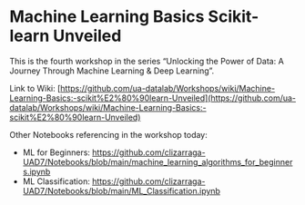 # Machine Learning Basics Scikit-learn Unveiled

This is the fourth workshop in the series “Unlocking the Power of Data: A Journey Through Machine Learning & Deep Learning”.

Link to Wiki: [https://github.com/ua-datalab/Workshops/wiki/Machine-Learning-Basics:-scikit%E2%80%90learn-Unveiled](https://github.com/ua-datalab/Workshops/wiki/Machine-Learning-Basics:-scikit%E2%80%90learn-Unveiled)

Other Notebooks referencing in the workshop today:
- ML for Beginners: https://github.com/clizarraga-UAD7/Notebooks/blob/main/machine_learning_algorithms_for_beginners.ipynb
- ML Classification: https://github.com/clizarraga-UAD7/Notebooks/blob/main/ML_Classification.ipynb
